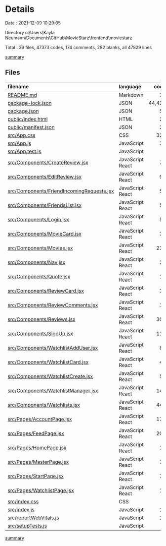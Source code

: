# Details

Date : 2021-12-09 10:29:05

Directory c:\Users\Kayla Neumann\Documents\GitHub\MovieStarz\frontend\moviestarz

Total : 36 files,  47373 codes, 174 comments, 282 blanks, all 47829 lines

[summary](results.md)

## Files
| filename | language | code | comment | blank | total |
| :--- | :--- | ---: | ---: | ---: | ---: |
| [README.md](/README.md) | Markdown | 38 | 0 | 33 | 71 |
| [package-lock.json](/package-lock.json) | JSON | 44,424 | 0 | 1 | 44,425 |
| [package.json](/package.json) | JSON | 50 | 0 | 1 | 51 |
| [public/index.html](/public/index.html) | HTML | 20 | 23 | 1 | 44 |
| [public/manifest.json](/public/manifest.json) | JSON | 25 | 0 | 1 | 26 |
| [src/App.css](/src/App.css) | CSS | 323 | 33 | 21 | 377 |
| [src/App.js](/src/App.js) | JavaScript | 37 | 2 | 6 | 45 |
| [src/App.test.js](/src/App.test.js) | JavaScript | 7 | 0 | 2 | 9 |
| [src/Components/CreateReview.jsx](/src/Components/CreateReview.jsx) | JavaScript React | 73 | 0 | 9 | 82 |
| [src/Components/EditReview.jsx](/src/Components/EditReview.jsx) | JavaScript React | 93 | 0 | 9 | 102 |
| [src/Components/FriendIncomingRequests.jsx](/src/Components/FriendIncomingRequests.jsx) | JavaScript React | 52 | 0 | 7 | 59 |
| [src/Components/FriendsList.jsx](/src/Components/FriendsList.jsx) | JavaScript React | 52 | 0 | 6 | 58 |
| [src/Components/Login.jsx](/src/Components/Login.jsx) | JavaScript React | 58 | 0 | 8 | 66 |
| [src/Components/MovieCard.jsx](/src/Components/MovieCard.jsx) | JavaScript React | 38 | 1 | 4 | 43 |
| [src/Components/Movies.jsx](/src/Components/Movies.jsx) | JavaScript React | 237 | 9 | 16 | 262 |
| [src/Components/Nav.jsx](/src/Components/Nav.jsx) | JavaScript React | 28 | 0 | 3 | 31 |
| [src/Components/Quote.jsx](/src/Components/Quote.jsx) | JavaScript React | 12 | 0 | 4 | 16 |
| [src/Components/ReviewCard.jsx](/src/Components/ReviewCard.jsx) | JavaScript React | 35 | 1 | 7 | 43 |
| [src/Components/ReviewComments.jsx](/src/Components/ReviewComments.jsx) | JavaScript React | 13 | 0 | 2 | 15 |
| [src/Components/Reviews.jsx](/src/Components/Reviews.jsx) | JavaScript React | 302 | 14 | 14 | 330 |
| [src/Components/SignUp.jsx](/src/Components/SignUp.jsx) | JavaScript React | 117 | 0 | 11 | 128 |
| [src/Components/WatchlistAddUser.jsx](/src/Components/WatchlistAddUser.jsx) | JavaScript React | 80 | 6 | 7 | 93 |
| [src/Components/WatchlistCard.jsx](/src/Components/WatchlistCard.jsx) | JavaScript React | 44 | 1 | 3 | 48 |
| [src/Components/WatchlistCreate.jsx](/src/Components/WatchlistCreate.jsx) | JavaScript React | 51 | 0 | 5 | 56 |
| [src/Components/WatchlistManager.jsx](/src/Components/WatchlistManager.jsx) | JavaScript React | 143 | 35 | 16 | 194 |
| [src/Components/Watchlists.jsx](/src/Components/Watchlists.jsx) | JavaScript React | 440 | 24 | 26 | 490 |
| [src/Pages/AccountPage.jsx](/src/Pages/AccountPage.jsx) | JavaScript React | 179 | 16 | 15 | 210 |
| [src/Pages/FeedPage.jsx](/src/Pages/FeedPage.jsx) | JavaScript React | 201 | 0 | 15 | 216 |
| [src/Pages/HomePage.jsx](/src/Pages/HomePage.jsx) | JavaScript React | 12 | 0 | 4 | 16 |
| [src/Pages/MasterPage.jsx](/src/Pages/MasterPage.jsx) | JavaScript React | 71 | 1 | 9 | 81 |
| [src/Pages/StartPage.jsx](/src/Pages/StartPage.jsx) | JavaScript React | 71 | 0 | 7 | 78 |
| [src/Pages/WatchlistPage.jsx](/src/Pages/WatchlistPage.jsx) | JavaScript React | 12 | 0 | 3 | 15 |
| [src/index.css](/src/index.css) | CSS | 5 | 1 | 0 | 6 |
| [src/index.js](/src/index.js) | JavaScript | 17 | 3 | 3 | 23 |
| [src/reportWebVitals.js](/src/reportWebVitals.js) | JavaScript | 12 | 0 | 2 | 14 |
| [src/setupTests.js](/src/setupTests.js) | JavaScript | 1 | 4 | 1 | 6 |

[summary](results.md)